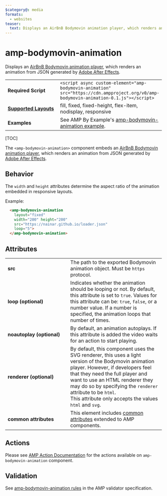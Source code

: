 ```yaml
---
$category@: media
formats:
  - websites
teaser:
  text: Displays an AirBnB Bodymovin animation player, which renders an animation from JSON generated by Adobe After Effects.
---
```

<!---
Copyright 2018 The AMP HTML Authors. All Rights Reserved.

Licensed under the Apache License, Version 2.0 (the "License");
you may not use this file except in compliance with the License.
You may obtain a copy of the License at

      http://www.apache.org/licenses/LICENSE-2.0

Unless required by applicable law or agreed to in writing, software
distributed under the License is distributed on an "AS-IS" BASIS,
WITHOUT WARRANTIES OR CONDITIONS OF ANY KIND, either express or implied.
See the License for the specific language governing permissions and
limitations under the License.
-->

# amp-bodymovin-animation

Displays an <a href="http://airbnb.io/lottie/ ">AirBnB Bodymovin animation player</a>, which renders an animation from JSON generated by <a href="https://www.adobe.com/products/aftereffects.html">Adobe After Effects</a>.

<table>
  <tr>
    <td width="40%"><strong>Required Script</strong></td>
    <td><code>&lt;script async custom-element="amp-bodymovin-animation" src="https://cdn.ampproject.org/v0/amp-bodymovin-animation-0.1.js">&lt;/script></code></td>
  </tr>
  <tr>
    <td class="col-fourty"><strong><a href="https://amp.dev/documentation/guides-and-tutorials/develop/style_and_layout/control_layout">Supported Layouts</a></strong></td>
    <td>fill, fixed, fixed-height, flex-item, nodisplay, responsive</td>
  </tr>
  <tr>
    <td class="col-fourty"><strong>Examples</strong></td>
    <td>See AMP By Example's <a href="https://ampbyexample.com/components/amp-bodymovin-animation/">amp-bodymovin-animation example</a>.</td>
  </tr>
</table>

[TOC]

The `<amp-bodymovin-animation>` component embeds an <a href="http://airbnb.io/lottie/ ">AirBnB Bodymovin animation player</a>, which renders an animation from JSON generated by <a href="https://www.adobe.com/products/aftereffects.html">Adobe After Effects</a>.

## Behavior

The `width` and `height` attributes determine the aspect ratio of the animation embedded in responsive layouts.

Example:

```html
  <amp-bodymovin-animation
    layout="fixed"
    width="200" height="200"
    src="https://nainar.github.io/loader.json"
    loop="5">
  </amp-bodymovin-animation>
```

## Attributes
<table>
  <tr>
    <td width="40%"><strong>src</strong></td>
    <td>The path to the exported Bodymovin animation object. Must be <code>https</code> protocol.</td>
  </tr>
  <tr>
    <td width="40%"><strong>loop (optional)</strong></td>
    <td>Indicates whether the animation should be looping or not. By default, this attribute is set to <code>true</code>. Values for this attribute can be: <code>true</code>, <code>false</code>, or a number value. If a number is specified, the animation loops that number of times.</td>
  </tr>
  <tr>
    <td width="40%"><strong>noautoplay (optional)</strong></td>
    <td>By default, an animation autoplays. If this attribute is added the video waits for an action to start playing.</td>
  </tr>
  <tr>
    <td width="40%"><strong>renderer (optional)</strong></td>
    <td>By default, this component uses the SVG renderer, this uses a light version of the Bodymovin animation player. However, if developers feel that they need the full player and want to use an HTML renderer they may do so by specifying the <code>renderer</code> attribute to be <code>html</code>.<br>This attribute only accepts the values <code>html</code> and <code>svg</code>.</td>
  </tr>
  <tr>
    <td width="40%"><strong>common attributes</strong></td>
    <td>This element includes <a href="https://www.ampproject.org/docs/reference/common_attributes">common attributes</a> extended to AMP components.</td>
  </tr>
</table>


## Actions

Please see [AMP Action Documentation](https://www.ampproject.org/docs/reference/amp-actions-and-events#amp-bodymovin-animation) for the actions available on `amp-bodymovin-animation` component.

## Validation

See [amp-bodymovin-animation rules](https://github.com/ampproject/amphtml/blob/master/extensions/amp-bodymovin-animation/validator-amp-bodymovin-animation.protoascii) in the AMP validator specification.
